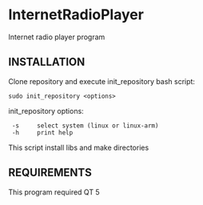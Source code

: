 InternetRadioPlayer
=========================
Internet radio player program

INSTALLATION
------------
Clone repository and execute init_repository bash script: 
```shell
sudo init_repository <options>
```
init_repository options:

     -s		select system (linux or linux-arm)
     -h		print help
This script install libs and make directories

REQUIREMENTS
------------
This program required QT 5
